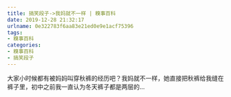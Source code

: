 ```yaml
---
title: 搞笑段子->我妈就不一样 | 糗事百科
date: 2019-12-28 21:32:17
urlname: 0e322783f6aa83e21ed0e9e1acf75396
tags: 
- 糗事百科
categories:
- 糗事百科
- 搞笑段子
---
```

大家小时候都有被妈妈叫穿秋裤的经历吧？我妈就不一样，她直接把秋裤给我缝在裤子里，初中之前我一直认为冬天裤子都是两层的...


